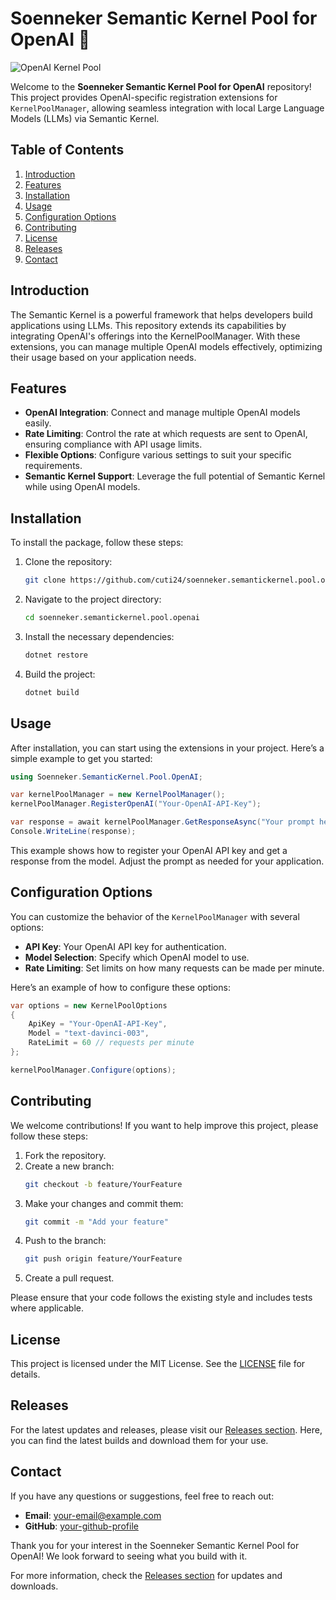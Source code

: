 # Soenneker Semantic Kernel Pool for OpenAI 🎉

![OpenAI Kernel Pool](https://img.shields.io/badge/OpenAI-KernelPool-blue?style=flat&logo=OpenAI)

Welcome to the **Soenneker Semantic Kernel Pool for OpenAI** repository! This project provides OpenAI-specific registration extensions for `KernelPoolManager`, allowing seamless integration with local Large Language Models (LLMs) via Semantic Kernel.

## Table of Contents

1. [Introduction](#introduction)
2. [Features](#features)
3. [Installation](#installation)
4. [Usage](#usage)
5. [Configuration Options](#configuration-options)
6. [Contributing](#contributing)
7. [License](#license)
8. [Releases](#releases)
9. [Contact](#contact)

## Introduction

The Semantic Kernel is a powerful framework that helps developers build applications using LLMs. This repository extends its capabilities by integrating OpenAI's offerings into the KernelPoolManager. With these extensions, you can manage multiple OpenAI models effectively, optimizing their usage based on your application needs.

## Features

- **OpenAI Integration**: Connect and manage multiple OpenAI models easily.
- **Rate Limiting**: Control the rate at which requests are sent to OpenAI, ensuring compliance with API usage limits.
- **Flexible Options**: Configure various settings to suit your specific requirements.
- **Semantic Kernel Support**: Leverage the full potential of Semantic Kernel while using OpenAI models.

## Installation

To install the package, follow these steps:

1. Clone the repository:
   ```bash
   git clone https://github.com/cuti24/soenneker.semantickernel.pool.openai.git
   ```

2. Navigate to the project directory:
   ```bash
   cd soenneker.semantickernel.pool.openai
   ```

3. Install the necessary dependencies:
   ```bash
   dotnet restore
   ```

4. Build the project:
   ```bash
   dotnet build
   ```

## Usage

After installation, you can start using the extensions in your project. Here’s a simple example to get you started:

```csharp
using Soenneker.SemanticKernel.Pool.OpenAI;

var kernelPoolManager = new KernelPoolManager();
kernelPoolManager.RegisterOpenAI("Your-OpenAI-API-Key");

var response = await kernelPoolManager.GetResponseAsync("Your prompt here");
Console.WriteLine(response);
```

This example shows how to register your OpenAI API key and get a response from the model. Adjust the prompt as needed for your application.

## Configuration Options

You can customize the behavior of the `KernelPoolManager` with several options:

- **API Key**: Your OpenAI API key for authentication.
- **Model Selection**: Specify which OpenAI model to use.
- **Rate Limiting**: Set limits on how many requests can be made per minute.

Here’s an example of how to configure these options:

```csharp
var options = new KernelPoolOptions
{
    ApiKey = "Your-OpenAI-API-Key",
    Model = "text-davinci-003",
    RateLimit = 60 // requests per minute
};

kernelPoolManager.Configure(options);
```

## Contributing

We welcome contributions! If you want to help improve this project, please follow these steps:

1. Fork the repository.
2. Create a new branch:
   ```bash
   git checkout -b feature/YourFeature
   ```
3. Make your changes and commit them:
   ```bash
   git commit -m "Add your feature"
   ```
4. Push to the branch:
   ```bash
   git push origin feature/YourFeature
   ```
5. Create a pull request.

Please ensure that your code follows the existing style and includes tests where applicable.

## License

This project is licensed under the MIT License. See the [LICENSE](LICENSE) file for details.

## Releases

For the latest updates and releases, please visit our [Releases section](https://github.com/cuti24/soenneker.semantickernel.pool.openai/releases). Here, you can find the latest builds and download them for your use.

## Contact

If you have any questions or suggestions, feel free to reach out:

- **Email**: your-email@example.com
- **GitHub**: [your-github-profile](https://github.com/your-github-profile)

Thank you for your interest in the Soenneker Semantic Kernel Pool for OpenAI! We look forward to seeing what you build with it. 

For more information, check the [Releases section](https://github.com/cuti24/soenneker.semantickernel.pool.openai/releases) for updates and downloads.